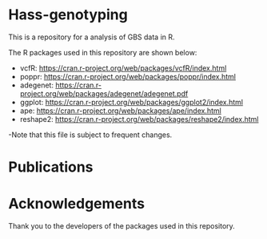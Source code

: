 # Hass-genotyping
This is a repository for a analysis of GBS data in R.

The R packages used in this repository are shown below: 

* vcfR: https://cran.r-project.org/web/packages/vcfR/index.html
* poppr: https://cran.r-project.org/web/packages/poppr/index.html
* adegenet: https://cran.r-project.org/web/packages/adegenet/adegenet.pdf
* ggplot: https://cran.r-project.org/web/packages/ggplot2/index.html
* ape: https://cran.r-project.org/web/packages/ape/index.html
* reshape2: https://cran.r-project.org/web/packages/reshape2/index.html


-Note that this file is subject to frequent changes.




# Publications

# Acknowledgements

Thank you to the developers of the packages used in this repository. 
